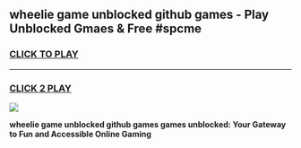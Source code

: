 
## wheelie game unblocked github games - Play Unblocked Gmaes & Free #spcme
<h3>
<a href="https://news.freeplayer.one?title=wheelie_game_unblocked_github_games&ref=03M">CLICK TO PLAY</a></h3>
<hr>

<h3>
<a href="https://news.freeplayer.one?title=wheelie_game_unblocked_github_games&ref=03M">CLICK 2 PLAY</a>
  
</h3>

<a href="https://news.freeplayer.one?title=wheelie_game_unblocked_github_games&ref=03M"><img src="https://clearcache.store/games.png"></a>


**wheelie game unblocked github games games unblocked: Your Gateway to Fun and Accessible Online Gaming**
